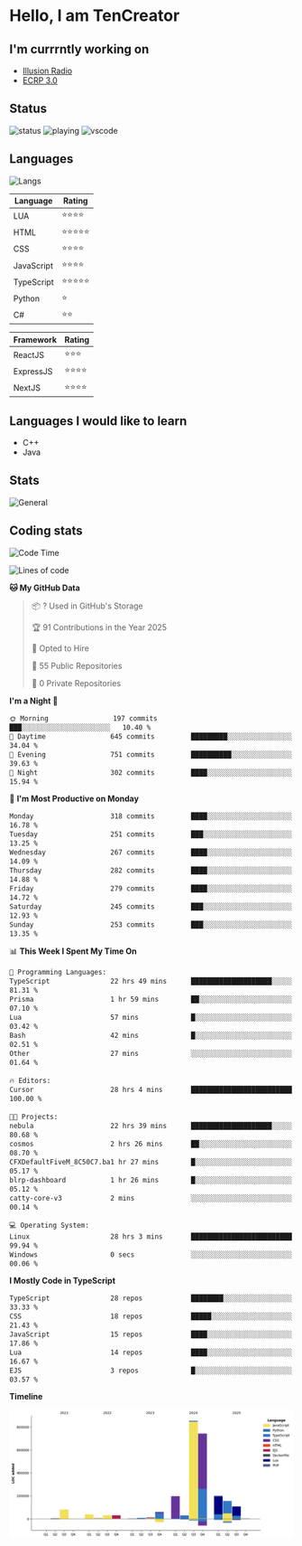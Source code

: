 # Hello, I am TenCreator

## I'm currrntly working on
- [Illusion Radio](https://illusionradio.co.uk/)
- [ECRP 3.0](http://github.com/Emerald-Coast-Roleplay/)

## Status
![status](https://api.statusbadges.me/badge/status/518334475038359555?simple=true&style=for-the-badge)
![playing](https://api.statusbadges.me/badge/playing/518334475038359555?style=for-the-badge)
![vscode](https://api.statusbadges.me/badge/vscode/518334475038359555?style=for-the-badge)

## Languages
![Langs](https://github-readme-stats.vercel.app/api/top-langs/?username=tencreator&layout=compact&theme=radical)


|Language|Rating|
|--------|------|
|LUA|⭐️⭐️⭐️⭐️|
|HTML|⭐️⭐️⭐️⭐️⭐️|
|CSS|⭐️⭐️⭐️⭐️|
|JavaScript|⭐️⭐️⭐️⭐️|
|TypeScript|⭐️⭐️⭐️⭐️⭐️|
|Python|⭐️|
|C#|⭐️⭐️ |

|Framework|Rating|
|--------|------|
|ReactJS|⭐️⭐️⭐|
|ExpressJS|⭐️⭐️⭐️⭐️|
|NextJS|⭐️⭐️⭐⭐️|

## Languages I would like to learn
- C++
- Java

## Stats
![General](https://github-readme-stats.vercel.app/api?username=tencreator&show_icons=true&theme=radical)

## Coding stats

<!--START_SECTION:waka-->
![Code Time](http://img.shields.io/badge/Code%20Time-451%20hrs%2035%20mins-blue)

![Lines of code](https://img.shields.io/badge/From%20Hello%20World%20I%27ve%20Written-1.9%20million%20lines%20of%20code-blue)

**🐱 My GitHub Data** 

> 📦 ? Used in GitHub's Storage 
 > 
> 🏆 91 Contributions in the Year 2025
 > 
> 💼 Opted to Hire
 > 
> 📜 55 Public Repositories 
 > 
> 🔑 0 Private Repositories 
 > 
**I'm a Night 🦉** 

```text
🌞 Morning                197 commits         ███░░░░░░░░░░░░░░░░░░░░░░   10.40 % 
🌆 Daytime                645 commits         █████████░░░░░░░░░░░░░░░░   34.04 % 
🌃 Evening                751 commits         ██████████░░░░░░░░░░░░░░░   39.63 % 
🌙 Night                  302 commits         ████░░░░░░░░░░░░░░░░░░░░░   15.94 % 
```
📅 **I'm Most Productive on Monday** 

```text
Monday                   318 commits         ████░░░░░░░░░░░░░░░░░░░░░   16.78 % 
Tuesday                  251 commits         ███░░░░░░░░░░░░░░░░░░░░░░   13.25 % 
Wednesday                267 commits         ████░░░░░░░░░░░░░░░░░░░░░   14.09 % 
Thursday                 282 commits         ████░░░░░░░░░░░░░░░░░░░░░   14.88 % 
Friday                   279 commits         ████░░░░░░░░░░░░░░░░░░░░░   14.72 % 
Saturday                 245 commits         ███░░░░░░░░░░░░░░░░░░░░░░   12.93 % 
Sunday                   253 commits         ███░░░░░░░░░░░░░░░░░░░░░░   13.35 % 
```


📊 **This Week I Spent My Time On** 

```text
💬 Programming Languages: 
TypeScript               22 hrs 49 mins      ████████████████████░░░░░   81.31 % 
Prisma                   1 hr 59 mins        ██░░░░░░░░░░░░░░░░░░░░░░░   07.10 % 
Lua                      57 mins             █░░░░░░░░░░░░░░░░░░░░░░░░   03.42 % 
Bash                     42 mins             █░░░░░░░░░░░░░░░░░░░░░░░░   02.51 % 
Other                    27 mins             ░░░░░░░░░░░░░░░░░░░░░░░░░   01.64 % 

🔥 Editors: 
Cursor                   28 hrs 4 mins       █████████████████████████   100.00 % 

🐱‍💻 Projects: 
nebula                   22 hrs 39 mins      ████████████████████░░░░░   80.68 % 
cosmos                   2 hrs 26 mins       ██░░░░░░░░░░░░░░░░░░░░░░░   08.70 % 
CFXDefaultFiveM_8C50C7.ba1 hr 27 mins        █░░░░░░░░░░░░░░░░░░░░░░░░   05.17 % 
blrp-dashboard           1 hr 26 mins        █░░░░░░░░░░░░░░░░░░░░░░░░   05.12 % 
catty-core-v3            2 mins              ░░░░░░░░░░░░░░░░░░░░░░░░░   00.14 % 

💻 Operating System: 
Linux                    28 hrs 3 mins       █████████████████████████   99.94 % 
Windows                  0 secs              ░░░░░░░░░░░░░░░░░░░░░░░░░   00.06 % 
```

**I Mostly Code in TypeScript** 

```text
TypeScript               28 repos            ████████░░░░░░░░░░░░░░░░░   33.33 % 
CSS                      18 repos            █████░░░░░░░░░░░░░░░░░░░░   21.43 % 
JavaScript               15 repos            ████░░░░░░░░░░░░░░░░░░░░░   17.86 % 
Lua                      14 repos            ████░░░░░░░░░░░░░░░░░░░░░   16.67 % 
EJS                      3 repos             █░░░░░░░░░░░░░░░░░░░░░░░░   03.57 % 
```



**Timeline**

![Lines of Code chart](https://raw.githubusercontent.com/tencreator/tencreator/main/assets/bar_graph.png)


<!--END_SECTION:waka-->
